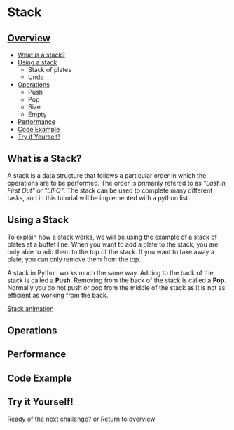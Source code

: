 # Stack

## [Overview](Stack.md)
* [What is a stack?](#what-is-a-stack)
* [Using a stack](#using-a-stack)
    * Stack of plates
    * Undo
* [Operations](#operations)
    * Push
    * Pop
    * Size
    * Empty
* [Performance](#performance)
* [Code Example](#code-example)
* [Try it Yourself!](#try-it-yourself)


## What is a Stack?
A stack is a data structure that follows a particular order in which the operations are to be performed. The order is primarily refered to as *"Last in, First Out"* or *"LIFO"*. The stack can be used to complete many different tasks, and in this tutorial will be implemented with a python list.

## Using a Stack
To explain how a stack works, we will be using the example of a stack of plates at a buffet line. When you want to add a plate to the stack, you are only able to add them to the top of the stack. If you want to take away a plate, you can only remove them from the top.

A stack in Python works much the same way. Adding to the back of the stack is called a **Push**. Removing from the back of the stack is called a **Pop**. Normally you do not push or pop from the middle of the stack as it is not as efficient as working from the back.

[Stack animation](stack.gif)

## Operations

## Performance

## Code Example

## Try it Yourself!

Ready of the [next challenge](../Linked_list/Linked_list.md)? or [Return to overview](../welcome.md)
